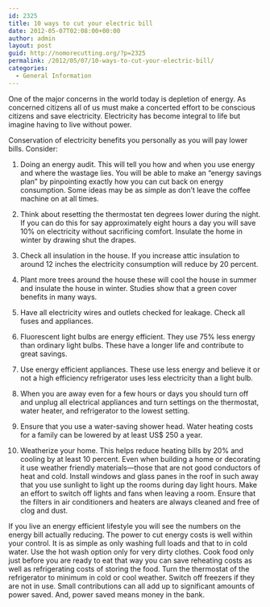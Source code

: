 ```yaml
---
id: 2325
title: 10 ways to cut your electric bill
date: 2012-05-07T02:08:00+00:00
author: admin
layout: post
guid: http://nomorecutting.org/?p=2325
permalink: /2012/05/07/10-ways-to-cut-your-electric-bill/
categories:
  - General Information
---
```

One of the major concerns in the world today is depletion of energy. As concerned citizens all of us must make a concerted effort to be conscious citizens and save electricity. Electricity has become integral to life but imagine having to live without power.

Conservation of electricity benefits you personally as you will pay lower bills. Consider:

1. Doing an energy audit. This will tell you how and when you use energy and where the wastage lies. You will be able to make an “energy savings plan” by pinpointing exactly how you can cut back on energy consumption. Some ideas may be as simple as don’t leave the coffee machine on at all times.

2. Think about resetting the thermostat ten degrees lower during the night. If you can do this for say approximately eight hours a day you will save 10% on electricity without sacrificing comfort. Insulate the home in winter by drawing shut the drapes.

3. Check all insulation in the house. If you increase attic insulation to around 12 inches the electricity consumption will reduce by 20 percent.

4. Plant more trees around the house these will cool the house in summer and insulate the house in winter. Studies show that a green cover benefits in many ways.

5. Have all electricity wires and outlets checked for leakage. Check all fuses and appliances.

6. Fluorescent light bulbs are energy efficient. They use 75% less energy than ordinary light bulbs. These have a longer life and contribute to great savings.

7. Use energy efficient appliances. These use less energy and believe it or not a high efficiency refrigerator uses less electricity than a light bulb.

8. When you are away even for a few hours or days you should turn off and unplug all electrical appliances and turn settings on the thermostat, water heater, and refrigerator to the lowest setting.

9. Ensure that you use a water-saving shower head. Water heating costs for a family can be lowered by at least US$ 250 a year.

10. Weatherize your home. This helps reduce heating bills by 20% and cooling by at least 10 percent. Even when building a home or decorating it use weather friendly materials—those that are not good conductors of heat and cold. Install windows and glass panes in the roof in such away that you use sunlight to light up the rooms during day light hours. Make an effort to switch off lights and fans when leaving a room. Ensure that the filters in air conditioners and heaters are always cleaned and free of clog and dust.

If you live an energy efficient lifestyle you will see the numbers on the energy bill actually reducing. The power to cut energy costs is well within your control. It is as simple as only washing full loads and that to in cold water. Use the hot wash option only for very dirty clothes. Cook food only just before you are ready to eat that way you can save reheating costs as well as refrigerating costs of storing the food. Turn the thermostat of the refrigerator to minimum in cold or cool weather. Switch off freezers if they are not in use. Small contributions can all add up to significant amounts of power saved. And, power saved means money in the bank.